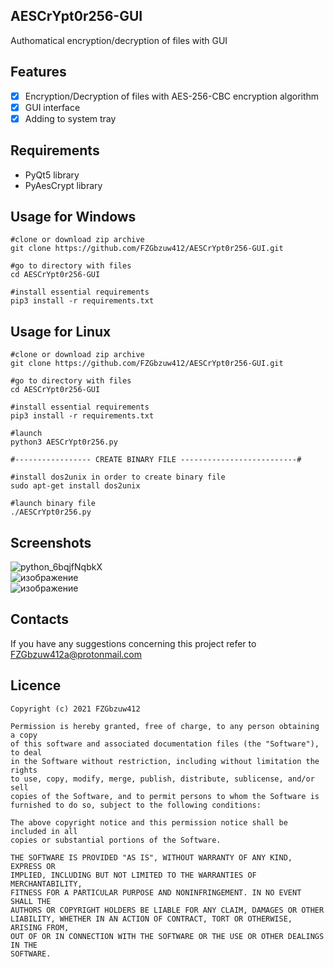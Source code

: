 ## AESCrYpt0r256-GUI
Authomatical encryption/decryption of files with GUI

## Features
- [x] Encryption/Decryption of files with AES-256-CBC encryption algorithm
- [x] GUI interface
- [x] Adding to system tray

## Requirements
+ PyQt5 library
+ PyAesCrypt library

## Usage for Windows
```
#clone or download zip archive
git clone https://github.com/FZGbzuw412/AESCrYpt0r256-GUI.git

#go to directory with files
cd AESCrYpt0r256-GUI 

#install essential requirements
pip3 install -r requirements.txt
```

## Usage for Linux
```
#clone or download zip archive
git clone https://github.com/FZGbzuw412/AESCrYpt0r256-GUI.git

#go to directory with files
cd AESCrYpt0r256-GUI

#install essential requirements
pip3 install -r requirements.txt

#launch
python3 AESCrYpt0r256.py

#----------------- CREATE BINARY FILE --------------------------#

#install dos2unix in order to create binary file
sudo apt-get install dos2unix

#launch binary file
./AESCrYpt0r256.py
```

## Screenshots

![python_6bqjfNqbkX](https://user-images.githubusercontent.com/92334349/156406765-564d19d0-2933-40c8-9a1b-2d079794820d.png)
<br/> 
![изображение](https://user-images.githubusercontent.com/92334349/156407665-f3a2f384-e088-441e-8edc-707a380d4f48.png)
<br/> 
![изображение](https://user-images.githubusercontent.com/92334349/156407402-f0d074df-2d1c-4ded-9ff0-b4b4efb11b9b.png)

## Contacts
If you have any suggestions concerning this project refer to FZGbzuw412a@protonmail.com

## Licence
  
    Copyright (c) 2021 FZGbzuw412

    Permission is hereby granted, free of charge, to any person obtaining a copy
    of this software and associated documentation files (the "Software"), to deal
    in the Software without restriction, including without limitation the rights
    to use, copy, modify, merge, publish, distribute, sublicense, and/or sell
    copies of the Software, and to permit persons to whom the Software is
    furnished to do so, subject to the following conditions:

    The above copyright notice and this permission notice shall be included in all
    copies or substantial portions of the Software.

    THE SOFTWARE IS PROVIDED "AS IS", WITHOUT WARRANTY OF ANY KIND, EXPRESS OR
    IMPLIED, INCLUDING BUT NOT LIMITED TO THE WARRANTIES OF MERCHANTABILITY,
    FITNESS FOR A PARTICULAR PURPOSE AND NONINFRINGEMENT. IN NO EVENT SHALL THE
    AUTHORS OR COPYRIGHT HOLDERS BE LIABLE FOR ANY CLAIM, DAMAGES OR OTHER
    LIABILITY, WHETHER IN AN ACTION OF CONTRACT, TORT OR OTHERWISE, ARISING FROM,
    OUT OF OR IN CONNECTION WITH THE SOFTWARE OR THE USE OR OTHER DEALINGS IN THE
    SOFTWARE.
